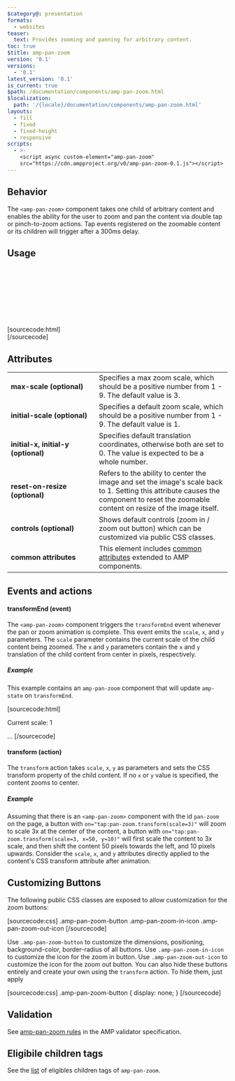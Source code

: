 ```yaml
---
$category@: presentation
formats:
  - websites
teaser:
  text: Provides zooming and panning for arbitrary content.
toc: true
$title: amp-pan-zoom
version: '0.1'
versions:
  - '0.1'
latest_version: '0.1'
is_current: true
$path: /documentation/components/amp-pan-zoom.html
$localization:
  path: '/{locale}/documentation/components/amp-pan-zoom.html'
layouts:
  - fill
  - fixed
  - fixed-height
  - responsive
scripts:
  - >-
    <script async custom-element="amp-pan-zoom"
    src="https://cdn.ampproject.org/v0/amp-pan-zoom-0.1.js"></script>
---
```



<!---
Copyright 2018 The AMP HTML Authors. All Rights Reserved.

Licensed under the Apache License, Version 2.0 (the "License");
you may not use this file except in compliance with the License.
You may obtain a copy of the License at

      http://www.apache.org/licenses/LICENSE-2.0

Unless required by applicable law or agreed to in writing, software
distributed under the License is distributed on an "AS-IS" BASIS,
WITHOUT WARRANTIES OR CONDITIONS OF ANY KIND, either express or implied.
See the License for the specific language governing permissions and
limitations under the License.
-->



## Behavior

The `<amp-pan-zoom>` component takes one child of arbitrary content and enables the ability for the user to zoom and pan the content via double tap or pinch-to-zoom actions. Tap events registered on the zoomable content or its children will trigger after a 300ms delay.

## Usage

[sourcecode:html]
<amp-layout layout="responsive" width="4" height="3">
  <amp-pan-zoom layout="fill">
    <svg>
      ...
    </svg>
  </amp-pan-zoom>
</amp-layout>
[/sourcecode]

## Attributes

<table>
  <tr>
    <td width="40%"><strong>max-scale (optional)</strong></td>
    <td>Specifies a max zoom scale, which should be a positive number from 1 - 9. The default value is 3.</td>
  </tr>
  <tr>
    <td width="40%"><strong>initial-scale (optional)</strong></td>
    <td>Specifies a default zoom scale, which should be a positive number from 1 - 9. The default value is 1.</td>
  </tr>
  <tr>
    <td width="40%"><strong>initial-x, initial-y (optional)</strong></td>
    <td>Specifies default translation coordinates, otherwise both are set to 0. The value is expected to be a whole number.</td>
  </tr>
  <tr>
    <td width="40%"><strong>reset-on-resize (optional)</strong></td>
    <td>Refers to the ability to center the image and set the image's scale back to 1. Setting this attribute causes the component to reset the zoomable content on resize of the image itself.</td>
  </tr>
  <tr>
    <td width="40%"><strong>controls (optional)</strong></td>
    <td>Shows default controls (zoom in / zoom out button) which can be customized via public CSS classes.</td>
  </tr>
  <tr>
    <td width="40%"><strong>common attributes</strong></td>
    <td>This element includes <a href="https://amp.dev/documentation/guides-and-tutorials/learn/common_attributes">common attributes</a> extended to AMP components.</td>
  </tr>
</table>

## Events and actions

#### transformEnd (event)

The `<amp-pan-zoom>` component triggers the `transformEnd` event whenever the pan or zoom animation is complete. This event emits the `scale`, `x`, and `y` parameters. The `scale` parameter contains the current scale of the child content being zoomed. The `x` and `y` parameters contain the `x` and `y` translation of the child content from center in pixels, respectively.

##### Example

This example contains an `amp-pan-zoom` component that will update `amp-state` on `transformEnd`.

[sourcecode:html]
<amp-state id="transform">
  <script type="application/json">
    {
      "scale": 1,
      "y": 0,
      "x": 0
    }
  </script>
</amp-state>
<p
  [text]="'Current scale: ' + transform.scale + ', x: ' + transform.x + ', y: ' + transform.y"
>
  Current scale: 1
</p>
<amp-pan-zoom
  layout="responsive"
  width="1"
  height="1"
  id="pan-zoom"
  on="transformEnd:AMP.setState({transform: {scale: event.scale, x: event.x, y: event.y}})"
>
  ...
</amp-pan-zoom>
[/sourcecode]

#### transform (action)

The `transform` action takes `scale`, `x`, `y` as parameters and sets the CSS transform property of the child content. If no `x` or `y` value is specified, the content zooms to center.

##### Example

Assuming that there is an `<amp-pan-zoom>` component with the id `pan-zoom` on the page, a button with `on="tap:pan-zoom.transform(scale=3)"` will zoom to scale 3x at the center of the content, a button with `on="tap:pan-zoom.transform(scale=3, x=50, y=10)"` will first scale the content to 3x scale, and then shift the content 50 pixels towards the left, and 10 pixels upwards. Consider the `scale`, `x`, and `y` attributes directly applied to the content's CSS transform attribute after animation.

## Customizing Buttons

The following public CSS classes are exposed to allow customization for the zoom buttons:

[sourcecode:css]
.amp-pan-zoom-button
.amp-pan-zoom-in-icon
.amp-pan-zoom-out-icon
[/sourcecode]

Use `.amp-pan-zoom-button` to customize the dimensions, positioning, background-color, border-radius of all buttons.
Use `.amp-pan-zoom-in-icon` to customize the icon for the zoom in button.
Use `.amp-pan-zoom-out-icon` to customize the icon for the zoom out button.
You can also hide these buttons entirely and create your own using the `transform` action. To hide them, just apply

[sourcecode:css]
.amp-pan-zoom-button {
  display: none;
}
[/sourcecode]

## Validation

See [amp-pan-zoom rules](https://github.com/ampproject/amphtml/blob/master/extensions/amp-pan-zoom/validator-amp-pan-zoom.protoascii) in the AMP validator specification.

## Eligibile children tags

See the [list](https://github.com/ampproject/amphtml/blob/e517ee7e58215ea8baaa04fa5c6b09bba9581549/extensions/amp-pan-zoom/0.1/amp-pan-zoom.js#L47) of eligibles children tags of `amp-pan-zoom`.